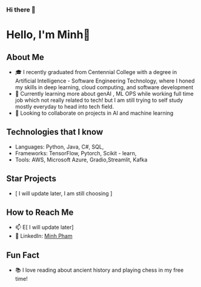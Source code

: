### Hi there 👋



# Hello, I'm Minh👋

## About Me
- 🎓 I recently graduated from Centennial College with a degree in Artificial Intelligence - Software Engineering Technology, where I honed my skills in deep learning, cloud computing, and software development
- 🌱 Currently learning more about genAI , ML OPS while working full time job which not really related to tech! but I am still trying to self study mostly everyday to head into tech field.
- 👯 Looking to collaborate on projects in AI and machine learning

## Technologies that I know
- Languages: Python, Java, C#, SQL, 
- Frameworks: TensorFlow, Pytorch, Scikit - learn,
- Tools: AWS, Microsoft Azure, Gradio,Streamlit, Kafka

## Star Projects
- [ I will update later, I am still choosing ]
## How to Reach Me
- 📫 E[ I will update later]
- 🔗 LinkedIn: [Minh Pham](https://linkedin.com/in/minh-pham-3a5537203/)

## Fun Fact
- 📚 I love reading about ancient history and playing chess in my free time!




